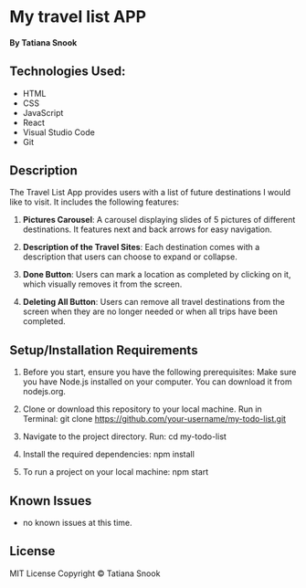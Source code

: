 # My travel list APP

#### By Tatiana Snook

## Technologies Used:
* HTML
* CSS
* JavaScript
* React
* Visual Studio Code
* Git

## Description
The Travel List App provides users with a list of future destinations I would like to visit. It includes the following features:
1. **Pictures Carousel**: A carousel displaying slides of 5 pictures of different destinations. It features next and back arrows for easy navigation.

2. **Description of the Travel Sites**: Each destination comes with a description that users can choose to expand or collapse.

3. **Done Button**: Users can mark a location as completed by clicking on it, which visually removes it from the screen.

4. **Deleting All Button**: Users can remove all travel destinations from the screen when they are no longer needed or when all trips have been completed.

## Setup/Installation Requirements
1. Before you start, ensure you have the following prerequisites:
Make sure you have Node.js installed on your computer. You can download it from nodejs.org.

2. Clone or download this repository to your local machine. Run in Terminal: git clone https://github.com/your-username/my-todo-list.git

3. Navigate to the project directory. Run: cd my-todo-list

4. Install the required dependencies: npm install

5. To run a project on your local machine: npm start

## Known Issues

* no known issues at this time.

## License

MIT License Copyright © Tatiana Snook